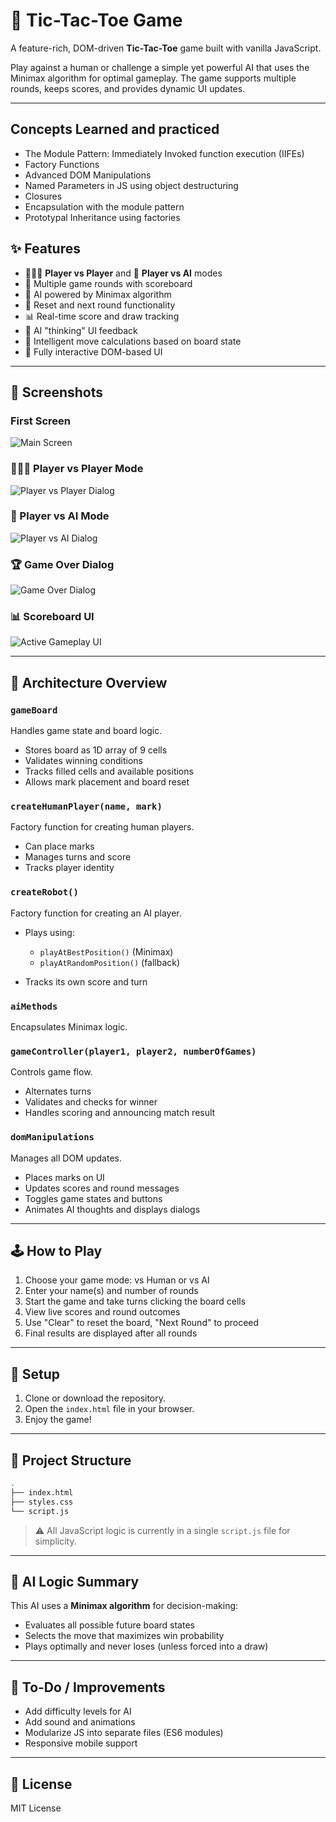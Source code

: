 # 🧠 Tic-Tac-Toe Game

A feature-rich, DOM-driven **Tic-Tac-Toe** game built with vanilla JavaScript. 

Play against a human or challenge a simple yet powerful AI that uses the Minimax algorithm for optimal gameplay. The game supports multiple rounds, keeps scores, and provides dynamic UI updates.

---

## Concepts Learned and practiced

* The Module Pattern: Immediately Invoked function execution (IIFEs)
* Factory Functions
* Advanced DOM Manipulations
* Named Parameters in JS using object destructuring
* Closures
* Encapsulation with the module pattern
* Prototypal Inheritance using factories

## ✨ Features

* 🧑‍🤝‍🧑 **Player vs Player** and 🤖 **Player vs AI** modes
* 🔁 Multiple game rounds with scoreboard
* 🧮 AI powered by Minimax algorithm
* 🧼 Reset and next round functionality
* 📊 Real-time score and draw tracking
* 💬 AI "thinking" UI feedback
* 🧠 Intelligent move calculations based on board state
* 🎨 Fully interactive DOM-based UI

---
## 📸 Screenshots

### First Screen
![Main Screen](assets/screenshots/tic-tac-toe.png)
### 🧑‍🤝‍🧑 Player vs Player Mode
![Player vs Player Dialog](assets/screenshots/1v1.png)

### 🤖 Player vs AI Mode
![Player vs AI Dialog](assets/screenshots/1vai.png)

### 🏆 Game Over Dialog
![Game Over Dialog](assets/screenshots/winner.png)

### 📊 Scoreboard UI
![Active Gameplay UI](assets/screenshots/gamewon.png)

---

## 🧩 Architecture Overview

### `gameBoard`

Handles game state and board logic.

* Stores board as 1D array of 9 cells
* Validates winning conditions
* Tracks filled cells and available positions
* Allows mark placement and board reset

### `createHumanPlayer(name, mark)`

Factory function for creating human players.

* Can place marks
* Manages turns and score
* Tracks player identity

### `createRobot()`

Factory function for creating an AI player.

* Plays using:

  * `playAtBestPosition()` (Minimax)
  * `playAtRandomPosition()` (fallback)
* Tracks its own score and turn

### `aiMethods`

Encapsulates Minimax logic.


### `gameController(player1, player2, numberOfGames)`

Controls game flow.

* Alternates turns
* Validates and checks for winner
* Handles scoring and announcing match result

### `domManipulations`

Manages all DOM updates.

* Places marks on UI
* Updates scores and round messages
* Toggles game states and buttons
* Animates AI thoughts and displays dialogs

---

## 🕹️ How to Play

1. Choose your game mode: vs Human or vs AI
2. Enter your name(s) and number of rounds
3. Start the game and take turns clicking the board cells
4. View live scores and round outcomes
5. Use "Clear" to reset the board, "Next Round" to proceed
6. Final results are displayed after all rounds

---

## 🚀 Setup

1. Clone or download the repository.
2. Open the `index.html` file in your browser.
3. Enjoy the game!

---

## 📂 Project Structure

```bash
.
├── index.html
├── styles.css
└── script.js
```

> ⚠️ All JavaScript logic is currently in a single `script.js` file for simplicity.

---

## 🧠 AI Logic Summary

This AI uses a **Minimax algorithm** for decision-making:

* Evaluates all possible future board states
* Selects the move that maximizes win probability
* Plays optimally and never loses (unless forced into a draw)

---

## 📌 To-Do / Improvements

* Add difficulty levels for AI
* Add sound and animations
* Modularize JS into separate files (ES6 modules)
* Responsive mobile support

---

## 🪪 License

MIT License


